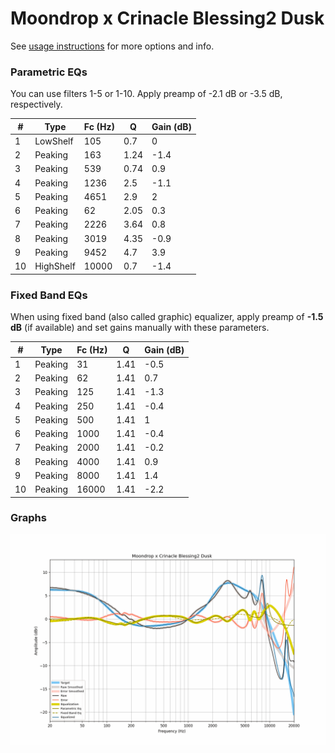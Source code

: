 # Moondrop x Crinacle Blessing2 Dusk
See [usage instructions](https://github.com/jaakkopasanen/AutoEq#usage) for more options and info.

### Parametric EQs
You can use filters 1-5 or 1-10. Apply preamp of -2.1 dB or -3.5 dB, respectively.

|   # | Type      |   Fc (Hz) |    Q |   Gain (dB) |
|-----|-----------|-----------|------|-------------|
|   1 | LowShelf  |       105 | 0.7  |         0   |
|   2 | Peaking   |       163 | 1.24 |        -1.4 |
|   3 | Peaking   |       539 | 0.74 |         0.9 |
|   4 | Peaking   |      1236 | 2.5  |        -1.1 |
|   5 | Peaking   |      4651 | 2.9  |         2   |
|   6 | Peaking   |        62 | 2.05 |         0.3 |
|   7 | Peaking   |      2226 | 3.64 |         0.8 |
|   8 | Peaking   |      3019 | 4.35 |        -0.9 |
|   9 | Peaking   |      9452 | 4.7  |         3.9 |
|  10 | HighShelf |     10000 | 0.7  |        -1.4 |

### Fixed Band EQs
When using fixed band (also called graphic) equalizer, apply preamp of **-1.5 dB** (if available) and set gains manually with these parameters.

|   # | Type    |   Fc (Hz) |    Q |   Gain (dB) |
|-----|---------|-----------|------|-------------|
|   1 | Peaking |        31 | 1.41 |        -0.5 |
|   2 | Peaking |        62 | 1.41 |         0.7 |
|   3 | Peaking |       125 | 1.41 |        -1.3 |
|   4 | Peaking |       250 | 1.41 |        -0.4 |
|   5 | Peaking |       500 | 1.41 |         1   |
|   6 | Peaking |      1000 | 1.41 |        -0.4 |
|   7 | Peaking |      2000 | 1.41 |        -0.2 |
|   8 | Peaking |      4000 | 1.41 |         0.9 |
|   9 | Peaking |      8000 | 1.41 |         1.4 |
|  10 | Peaking |     16000 | 1.41 |        -2.2 |

### Graphs
![](./Moondrop%20x%20Crinacle%20Blessing2%20Dusk.png)
